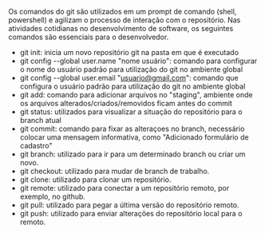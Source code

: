 Os comandos do git são utilizados em um prompt de comando (shell, powershell)
e agilizam o processo de interação com o repositório. Nas atividades
cotidianas no desenvolvimento de software, os seguintes comandos
são essenciais para o desenvolvedor.

- git init: inicia um novo repositório git na pasta em que é executado
- git config --global user.name "nome usuário": comando para configurar o nome do usuário padrão para utilização do git no ambiente global
- git config --global user.email "usuario@gmail.com": comando que configura o usuário padrão para utilização do git no ambiente global
- git add: comando para adicionar arquivos no "staging", ambiente onde os arquivos alterados/criados/removidos ficam antes do commit
- git status: utilizados para visualizar a situação do repositório para o branch atual
- git commit: comando para fixar as alteraçoes no branch, necessário colocar uma mensagem informativa, como "Adicionado formulário de cadastro"
- git branch: utilizado para ir para um determinado branch ou criar um novo.
- git checkout: utilizado para mudar de branch de trabalho.
- git clone: utilizado para clonar um repositório.
- git remote: utilizado para conectar a um repositório remoto, por exemplo, no github.
- git pull: utilizado para pegar a última versão do repositório remoto.
- git push: utilizado para enviar alterações do repositório local para o remoto.

